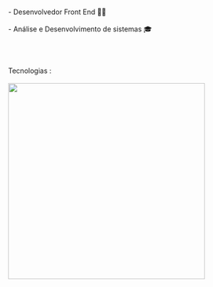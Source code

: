 
</h1>
<!-- <p align="center"> ⚡</p> -->
<p align="center">
  <a href="#" target="_blank"><img alt="" src="https://img.shields.io/badge/Portfolio-000?logo=vercel&logoColor=yellow&style=for-the-badge" style="vertical-align:center" /></a>
</p>


<p align="left" display="block">
  - Desenvolvedor Front End 🧑‍💻<br/><br/>
  - Análise e Desenvolvimento de sistemas 🎓
</p><br/><br/>



<p align="left">
  Tecnologias :<br/><br/>
  <a href="https://skillicons.dev">
    <img width='400' src="https://skillicons.dev/icons?i=html,css,bootstrap,tailwind,sass,less,js,react,typescript,redux" />
  </a>
</p>






